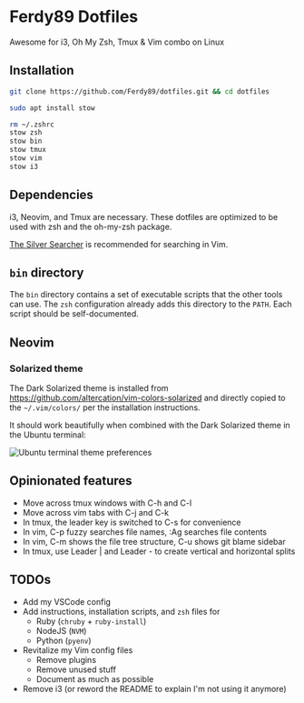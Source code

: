 # Ferdy89 Dotfiles

Awesome for i3, Oh My Zsh, Tmux & Vim combo on Linux

## Installation

```bash
git clone https://github.com/Ferdy89/dotfiles.git && cd dotfiles

sudo apt install stow

rm ~/.zshrc
stow zsh
stow bin
stow tmux
stow vim
stow i3
```

## Dependencies

i3, Neovim, and Tmux are necessary. These dotfiles are optimized to be used
with zsh and the oh-my-zsh package.

[The Silver Searcher](https://github.com/ggreer/the_silver_searcher#installing)
is recommended for searching in Vim.

## `bin` directory

The `bin` directory contains a set of executable scripts that the other tools
can use. The `zsh` configuration already adds this directory to the `PATH`.
Each script should be self-documented.

## Neovim

### Solarized theme

The Dark Solarized theme is installed from
https://github.com/altercation/vim-colors-solarized and directly copied to the
`~/.vim/colors/` per the installation instructions.

It should work beautifully when combined with the Dark Solarized theme in the
Ubuntu terminal:

![Ubuntu terminal theme preferences](img/ubuntu-terminal-theme.png)

## Opinionated features

* Move across tmux windows with C-h and C-l
* Move across vim tabs with C-j and C-k
* In tmux, the leader key is switched to C-s for convenience
* In vim, C-p fuzzy searches file names, :Ag searches file contents
* In vim, C-m shows the file tree structure, C-u shows git blame sidebar
* In tmux, use Leader | and Leader - to create vertical and horizontal splits

## TODOs

* Add my VSCode config
* Add instructions, installation scripts, and `zsh` files for
  * Ruby (`chruby` + `ruby-install`)
  * NodeJS (`NVM`)
  * Python (`pyenv`)
* Revitalize my Vim config files
  * Remove plugins
  * Remove unused stuff
  * Document as much as possible
* Remove i3 (or reword the README to explain I'm not using it anymore)
